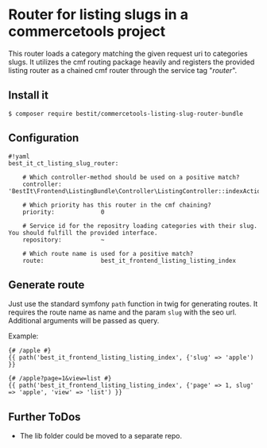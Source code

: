 # Router for listing slugs in a commercetools project

This router loads a category matching the given request uri to categories slugs. It utilizes the cmf routing package heavily and registers the provided listing router as a chained cmf router through the service tag "_router_".

## Install it

```console
$ composer require bestit/commercetools-listing-slug-router-bundle
```

## Configuration

```
#!yaml
best_it_ct_listing_slug_router:

    # Which controller-method should be used on a positive match?
    controller:           'BestIt\Frontend\ListingBundle\Controller\ListingController::indexAction'

    # Which priority has this router in the cmf chaining?
    priority:             0

    # Service id for the repositry loading categories with their slug. You should fulfill the provided interface.
    repository:           ~

    # Which route name is used for a positive match?
    route:                best_it_frontend_listing_listing_index
```

## Generate route
Just use the standard symfony `path` function in twig for generating routes. It requires the route name as name and the param `slug` with the seo url.
Additional arguments will be passed as query.

Example:
```
{# /apple #}
{{ path('best_it_frontend_listing_listing_index', {'slug' => 'apple') }}

{# /apple?page=1&view=list #}
{{ path('best_it_frontend_listing_listing_index', {'page' => 1, slug' => 'apple', 'view' => 'list') }}
```

## Further ToDos

* The lib folder could be moved to a separate repo.

